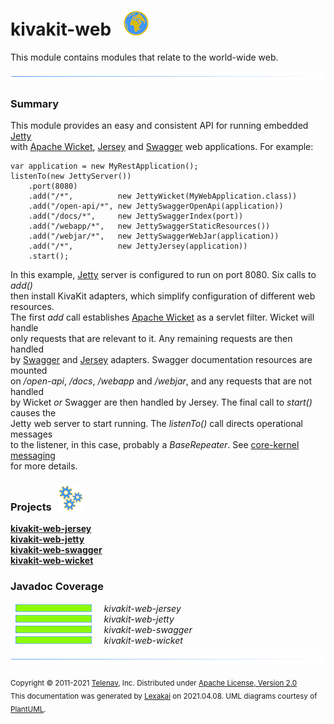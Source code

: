 # kivakit-web &nbsp;&nbsp;![](../documentation/images/world-40.png)

This module contains modules that relate to the world-wide web.

![](documentation/images/horizontal-line.png)

[//]: # (start-user-text)

### Summary <a name = "summary"></a>

This module provides an easy and consistent API for running embedded [Jetty](https://www.eclipse.org/jetty/)  
with [Apache Wicket](https://wicket.apache.org), [Jersey](https://eclipse-ee4j.github.io/jersey/) and [Swagger](https://swagger.io) web
applications. For example:

    var application = new MyRestApplication();
    listenTo(new JettyServer())
        .port(8080)
        .add("/*",          new JettyWicket(MyWebApplication.class))
        .add("/open-api/*", new JettySwaggerOpenApi(application))
        .add("/docs/*",     new JettySwaggerIndex(port))
        .add("/webapp/*",   new JettySwaggerStaticResources())
        .add("/webjar/*",   new JettySwaggerWebJar(application))
        .add("/*",          new JettyJersey(application))
        .start();

In this example, [Jetty](https://www.eclipse.org/jetty/)   server is configured to run on port 8080. Six calls to *add()*  
then install KivaKit adapters, which simplify configuration of different web resources.  
The first *add* call establishes [Apache Wicket](https://wicket.apache.org) as a servlet filter. Wicket will handle  
only requests that are relevant to it. Any remaining requests are then handled  
by [Swagger](https://swagger.io) and [Jersey](https://eclipse-ee4j.github.io/jersey/) adapters. Swagger documentation resources are
mounted  
on */open-api*, */docs*, */webapp* and */webjar*, and any requests that are not handled  
by Wicket *or* Swagger are then handled by Jersey. The final call to *start()* causes the  
Jetty web server to start running. The *listenTo()* call directs operational messages  
to the listener, in this case, probably a *BaseRepeater*. See [core-kernel messaging](../kivakit-core/kernel/documentation/messaging.md)  
for more details.

[//]: # (end-user-text)

### Projects &nbsp; ![](documentation/images/gears-40.png)

[**kivakit-web-jersey**](jersey/README.md)  
[**kivakit-web-jetty**](jetty/README.md)  
[**kivakit-web-swagger**](swagger/README.md)  
[**kivakit-web-wicket**](wicket/README.md)  

### Javadoc Coverage

&nbsp;  ![](documentation/images/meter-100-12.png) &nbsp; &nbsp; *kivakit-web-jersey*  
&nbsp;  ![](documentation/images/meter-100-12.png) &nbsp; &nbsp; *kivakit-web-jetty*  
&nbsp;  ![](documentation/images/meter-100-12.png) &nbsp; &nbsp; *kivakit-web-swagger*  
&nbsp;  ![](documentation/images/meter-100-12.png) &nbsp; &nbsp; *kivakit-web-wicket*

[//]: # (start-user-text)



[//]: # (end-user-text)

![](documentation/images/horizontal-line.png)

<sub>Copyright &#169; 2011-2021 [Telenav](http://telenav.com), Inc. Distributed under [Apache License, Version 2.0](LICENSE)</sub>  
<sub>This documentation was generated by [Lexakai](https://github.com/Telenav/lexakai) on 2021.04.08. UML diagrams courtesy
of [PlantUML](http://plantuml.com).</sub>
